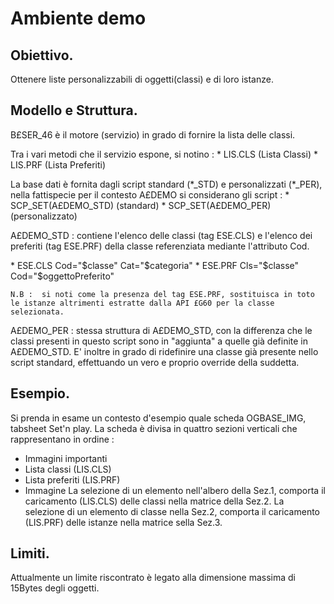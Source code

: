 # Ambiente demo

## Obiettivo.
Ottenere liste personalizzabili di oggetti(classi) e di loro istanze.



## Modello e Struttura.
B£SER_46 è il motore (servizio) in grado di fornire la lista delle classi.

Tra i vari metodi che il servizio espone, si notino : 
  \* LIS.CLS (Lista Classi)
  \* LIS.PRF (Lista Preferiti)

La base dati è fornita dagli script standard (\*_STD) e personalizzati (\*_PER), nella fattispecie per il contesto A£DEMO si considerano gli script : 
  \* SCP_SET(A£DEMO_STD) (standard)
  \* SCP_SET(A£DEMO_PER) (personalizzato)

A£DEMO_STD :  contiene l'elenco delle classi (tag ESE.CLS) e l'elenco dei preferiti (tag ESE.PRF) della
 classe referenziata mediante l'attributo Cod.

  \* ESE.CLS Cod="$classe" Cat="$categoria"
  \* ESE.PRF Cls="$classe" Cod="$oggettoPreferito"

    N.B :  si noti come la presenza del tag ESE.PRF, sostituisca in toto le istanze altrimenti estratte dalla API £G60 per la classe selezionata.

A£DEMO_PER :  stessa struttura di A£DEMO_STD, con la differenza che le classi presenti in questo script sono in "aggiunta"
a quelle già definite in A£DEMO_STD.
E' inoltre in grado di ridefinire una classe già presente nello script standard, effettuando un vero e proprio override della suddetta.



## Esempio.
Si prenda in esame un contesto d'esempio quale scheda OGBASE_IMG, tabsheet Set'n play. La scheda è divisa in quattro sezioni verticali che
rappresentano in ordine : 
-  Immagini importanti
-  Lista classi (LIS.CLS)
-  Lista preferiti (LIS.PRF)
-  Immagine
La selezione di un elemento nell'albero della Sez.1, comporta il caricamento (LIS.CLS) delle classi nella matrice della Sez.2.
La selezione di un elemento di classe nella Sez.2, comporta il caricamento (LIS.PRF) delle istanze nella matrice sella Sez.3.



## Limiti.
Attualmente un limite riscontrato è legato alla dimensione massima di 15Bytes degli oggetti.

